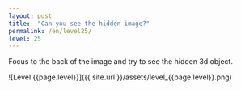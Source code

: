 ```yaml
---
layout: post
title:  "Can you see the hidden image?"
permalink: /en/level25/
level: 25
---
```

Focus to the back of the image and try to see the hidden 3d object.

![Level {{page.level}}]({{ site.url }}/assets/level_{{page.level}}.png)